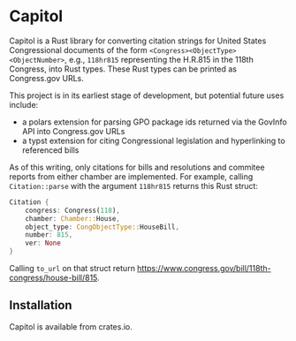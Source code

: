 # Capitol
Capitol is a Rust library for converting citation strings for United States Congressional documents of the form `<Congress><ObjectType><ObjectNumber>`, e.g., `118hr815` representing the H.R.815 in the 118th Congress, into Rust types. These Rust types can be printed as Congress.gov URLs.

This project is in its earliest stage of development, but potential future uses include:
- a polars extension for parsing GPO package ids returned via the GovInfo API into Congress.gov URLs
- a typst extension for citing Congressional legislation and hyperlinking to referenced bills

As of this writing, only citations for bills and resolutions and commitee reports from either chamber are implemented. For example, calling `Citation::parse` with the argument `118hr815` returns this Rust struct:
```rust
Citation {
    congress: Congress(118),
    chamber: Chamber::House,
    object_type: CongObjectType::HouseBill,
    number: 815,
    ver: None
}
```
Calling `to_url` on that struct return https://www.congress.gov/bill/118th-congress/house-bill/815.

## Installation

Capitol is available from crates.io.
